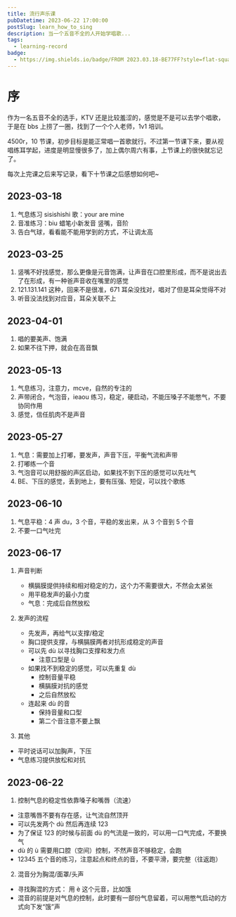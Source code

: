 ```yaml
---
title: 流行声乐课
pubDatetime: 2023-06-22 17:00:00
postSlug: learn_how_to_sing
description: 当一个五音不全的人开始学唱歌...
tags:
  - learning-record
badge:
  - https://img.shields.io/badge/FROM 2023.03.18-BE77FF?style=flat-square&logo=
---
```


# 序

作为一名五音不全的选手，KTV 还是比较羞涩的，感觉是不是可以去学个唱歌，于是在 bbs 上捞了一圈，找到了一个个人老师，1v1 培训。

4500r，10 节课，初步目标是能正常唱一首歌就行。不过第一节课下来，要从视唱练耳学起，进度是明显慢很多了，加上偶尔周六有事，上节课上的很快就忘记了。

每次上完课之后来写记录，看下十节课之后感想如何吧~

## 2023-03-18

1. 气息练习 sisishishi 歌：your are mine
2. 音准练习：biu 蜡笔小新发音 竖嘴，音阶
3. 告白气球，看看能不能用学到的方式，不让调太高

## 2023-03-25

1. 竖嘴不好找感觉，那么更像是元音饱满，让声音在口腔里形成，而不是说出去了在形成，有一种爸声音收在嘴里的感觉
2. 121.131.141 这种，回来不是很准，671 耳朵没找对，唱对了但是耳朵觉得不对
3. 听音没法找到对应音，耳朵关联不上

## 2023-04-01

1. 唱的要美声、饱满
2. 如果不往下押，就会在高音飘

## 2023-05-13

1. 气息练习，注意力，mcve，自然的专注的
2. 声带闭合，气泡音，ieaou 练习，稳定，硬启动，不能压嗓子不能憋气，不要协同作用
3. 感觉，信任肌肉不是声音

## 2023-05-27

1. 气息：需要加上打嘟，要发声，声音下压，平衡气流和声带
2. 打嘟练一个音
3. 气泡音可以用舒服的声区启动，如果找不到下压的感觉可以先吐气
4. BE、下压的感觉，丢到地上，要有压强、短促，可以找个歌练

## 2023-06-10

1. 气息平稳：4 声 du，3 个音，平稳的发出来，从 3 个音到 5 个音
2. 不要一口气吐完

## 2023-06-17

1. 声音判断

   - 横膈膜提供持续和相对稳定的力，这个力不需要很大，不然会太紧张
   - 用平稳发声的最小力度
   - 气息：完成后自然放松

2. 发声的流程
   - 先发声，再给气以支撑/稳定
   - 胸口提供支撑，与横膈膜两者对抗形成稳定的声音
   - 可以先 dù 以寻找胸口支撑和发力点
     - 注意口型是 ù
   - 如果找不到稳定的感觉，可以先重复 dù
     - 控制音量平稳
     - 横膈膜对抗的感觉
     - 之后自然放松
   - 连起来 dù 的音
     - 保持音量和口型
     - 第二个音注意不要上飘
3. 其他

- 平时说话可以加胸声，下压
- 气息练习提供放松和对抗

## 2023-06-22

1. 控制气息的稳定性依靠嗓子和嘴唇（流速）

- 注意嘴唇不要有存在感，让气流自然顶开
- 可以先发两个 dù 然后再连续 123
- 为了保证 123 的时候与前面 dù 的气流是一致的，可以用一口气完成，不要换气
- dù 的 ù 需要用口腔（空间）控制，不然声音不够稳定，会跑
- 12345 五个音的练习，注意起点和终点的音，不要平滑，要完整（往返跑）

2. 混音分为胸混/面罩/头声

- 寻找胸混的方式： 用 è 这个元音，比如饿
- 混音的前提是对气息的控制，此时要有一部份气息留着，可以用憋气启动的方式向下发“饿”声

